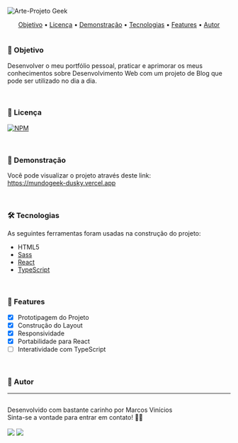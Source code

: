 ![Arte-Projeto Geek](https://github.com/MarcosWolf/mundogeek/assets/26293082/24eeecc4-0345-4201-8b62-e43063f837c4)

<p align="center">
 <a href="#objetivo">Objetivo</a> • 
 <a href="#licenca">Licença</a> • 
 <a href="#demonstracao">Demonstração</a> • 
 <a href="#tecnologias">Tecnologias</a> • 
 <a href="#features">Features</a> • 
 <a href="#autor">Autor</a>
</p>

#

<div id="objetivo">
   
   ### 🎯 Objetivo

   Desenvolver o meu portfólio pessoal, praticar e aprimorar os meus conhecimentos sobre Desenvolvimento Web com um projeto de Blog que pode ser utilizado no dia a dia.
   
</div>

<br />

<div id="licenca">

   ### 📜 Licença

   [![NPM](https://img.shields.io/npm/l/react)](https://github.com/MarcosWolf/mundogeek/blob/main/LICENCE)

</div>

<br />

<div id="demonstracao">

   ### 🚀 Demonstração

   Você pode visualizar o projeto através deste link: <br/>
   <a href="https://mundogeek-dusky.vercel.app">https://mundogeek-dusky.vercel.app</a>
   
</div>

<br />

<div id="tecnologias">
   
   ### 🛠 Tecnologias
   
   As seguintes ferramentas foram usadas na construção do projeto:
   
   - HTML5
   - [Sass](https://sass-lang.com)
   - [React](https://pt-br.reactjs.org/)
   - [TypeScript](https://www.typescriptlang.org/)

</div>

<br />

<div id="features">

### 📝 Features

- [x] Prototipagem do Projeto
- [x] Construção do Layout
- [x] Responsividade
- [x] Portabilidade para React
- [ ] Interatividade com TypeScript

</div>

<br />

<div id="autor">

   ### 🐺 Autor
   ---

   <a href="https://www.marcoswolf.com.br/">
    <img src="http://marcoswolf.com.br/img/portraitmobile.jpg" alt=""/>
    <br />
   </a>
  
   Desenvolvido com bastante carinho por Marcos Vinícios<br />
   Sinta-se a vontade para entrar em contato! 👋🏽<br /><br />
   <a href="mailto:contato@marcoswolf.com.br"><img src="https://img.shields.io/badge/Gmail-D14836?style=for-the-badge&logo=gmail&logoColor=white"/></a>
   <a href="https://www.linkedin.com/in/marcoswolf/" target="_blank" rel="noopener noreferrer"><img src="https://img.shields.io/badge/LinkedIn-0077B5?style=for-the-badge&logo=linkedin&logoColor=white"/></a>
</div>
